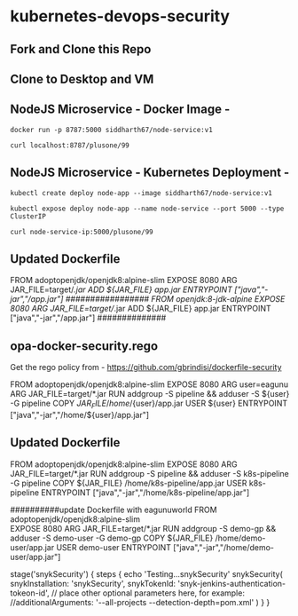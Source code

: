 # kubernetes-devops-security

## Fork and Clone this Repo

## Clone to Desktop and VM

## NodeJS Microservice - Docker Image -
`docker run -p 8787:5000 siddharth67/node-service:v1`

`curl localhost:8787/plusone/99`

## NodeJS Microservice - Kubernetes Deployment -
`kubectl create deploy node-app --image siddharth67/node-service:v1`

`kubectl expose deploy node-app --name node-service --port 5000 --type ClusterIP`

`curl node-service-ip:5000/plusone/99`

## Updated Dockerfile
FROM adoptopenjdk/openjdk8:alpine-slim
EXPOSE 8080
ARG JAR_FILE=target/*.jar
ADD ${JAR_FILE} app.jar
ENTRYPOINT ["java","-jar","/app.jar"]
#################
FROM openjdk:8-jdk-alpine
EXPOSE 8080
ARG JAR_FILE=target/*.jar
ADD ${JAR_FILE} app.jar
ENTRYPOINT ["java","-jar","/app.jar"]
##############
## opa-docker-security.rego
Get the rego policy from -
https://github.com/gbrindisi/dockerfile-security


FROM adoptopenjdk/openjdk8:alpine-slim
EXPOSE 8080
ARG user=eagunu
ARG JAR_FILE=target/*.jar
RUN addgroup -S pipeline && adduser -S ${user} -G pipeline
COPY ${JAR_FILE} /home/${user}/app.jar
USER ${user}
ENTRYPOINT ["java","-jar","/home/${user}/app.jar"]


## Updated Dockerfile
FROM adoptopenjdk/openjdk8:alpine-slim
EXPOSE 8080
ARG JAR_FILE=target/*.jar
RUN addgroup -S pipeline && adduser -S k8s-pipeline -G pipeline
COPY ${JAR_FILE} /home/k8s-pipeline/app.jar
USER k8s-pipeline
ENTRYPOINT ["java","-jar","/home/k8s-pipeline/app.jar"]

##########update Dockerfile with eagunuworld
FROM  adoptopenjdk/openjdk8:alpine-slim                
EXPOSE 8080
ARG JAR_FILE=target/*.jar
RUN addgroup -S demo-gp && adduser -S demo-user -G demo-gp
COPY ${JAR_FILE} /home/demo-user/app.jar
USER demo-user
ENTRYPOINT ["java","-jar","/home/demo-user/app.jar"]

stage('snykSecurity') {
    steps {
      echo 'Testing...snykSecurity'
      snykSecurity(
        snykInstallation: 'snykSecurity',
        snykTokenId: 'snyk-jenkins-authentication-tokeon-id',
        // place other optional parameters here, for example:
        //additionalArguments: '--all-projects --detection-depth=pom.xml'
      )
    }
  }
